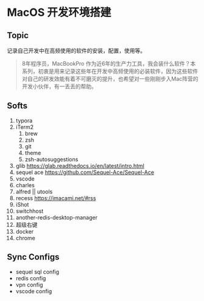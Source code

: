 # MacOS 开发环境搭建

## Topic

记录自己开发中在高频使用的软件的安装，配置，使用等。

> 8年程序员，MacBookPro 作为近6年的生产力工具，我会装什么软件？本系列，初衷是用来记录这些年在开发中高频使用的必装软件，因为这些软件对自己的研发效能有着不可磨灭的提升，也希望对一些刚刚步入Mac阵营的开发小伙伴，有一丢丢的帮助。



## Softs

1. typora
2. iTerm2
   1. brew
   2. zsh
   3. git
   4. theme
   5. zsh-autosuggestions
3. glib https://glab.readthedocs.io/en/latest/intro.html
4. sequel ace https://github.com/Sequel-Ace/Sequel-Ace
5. vscode
6. charles
7. alfred || utools
8. recess https://imacami.net/#rss
9. iShot
10. switchhost
11. another-redis-desktop-manager
12. 超级右键
13. docker
14. chrome





## Sync Configs

- sequel sql config
- redis config
- vpn config
- vscode config